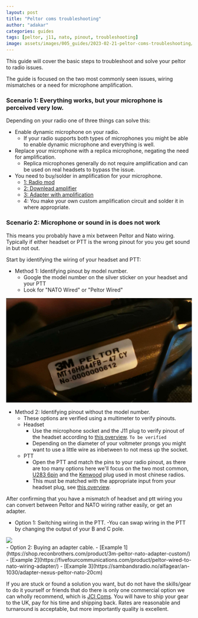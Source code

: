 ```yaml
---
layout: post
title: "Peltor coms troubleshooting"
author: "adakar"
categories: guides
tags: [peltor, j11, nato, pinout, troubleshooting]
image: assets/images/005_guides/2023-02-21-peltor-coms-troubleshooting/heading.png
---
```


This guide will cover the basic steps to troubleshoot and solve your peltor to radio issues. 

The guide is focused on the two most commonly seen issues, wiring mismatches or a need for microphone amplification. 



### Scenario 1: Everything works, but your microphone is perceived very low.
Depending on your radio one of three things can solve this:
- Enable dynamic microphone on your radio.
	- If your radio supports both types of microphones you might be able to enable dynamic microphone and everything is well.
- Replace your microphone with a replica microphone, negating the need for amplification.
	- Replica microphones generally do not require amplification and can be used on real headsets to bypass the issue.
- You need to buy/solder in amplification for your microphone.
    -  [1: Radio mod](http://www.px-airsoft.com/showroom/model/T0002/templateProductDetails.do?webId=1213907847691&editCurrentLanguage=1213907847692&module=SearchProduct&keyWords=amp&currentPage=1&ParentId=1324666353492015337&productId=1387478681544002075)
    -  [2: Downlead amplifier](http://www.px-airsoft.com/showroom/model/T0002/templateProductDetails.do?webId=1213907847691&editCurrentLanguage=1213907847692&module=SearchProduct&keyWords=amp&currentPage=1&ParentId=1324666353492015337&productId=1429033561572000266)
	-  [3: Adapter with amplification](http://www.px-airsoft.com/showroom/model/T0002/templateProductDetails.do?webId=1213907847691&editCurrentLanguage=1213907847692&module=SearchProduct&keyWords=Amplify+&currentPage=1&ParentId=1324666353492015337&productId=1429033811734000292)
	- 4: You make your own custom amplification circuit and solder it in where appropriate.


### Scenario 2: Microphone or sound in is does not work
This means you probably have a mix between Peltor and Nato wiring. Typically if either headset or PTT is the wrong pinout for you you get sound in but not out. 

Start by identifying the wiring of your headset and PTT:

- Method 1: Identifying pinout by model number.
	- Google the model number on the silver sticker on your headset and your PTT
	- Look for "NATO Wired" or "Peltor Wired"
<div class="image-thumbnail">
	<a href="/assets/images/005_guides/2023-02-21-peltor-coms-troubleshooting/headset.jpg">
		<img src="/assets/images/005_guides/2023-02-21-peltor-coms-troubleshooting/headset.jpg" width="640"/>
		<div class="image-thumbnail-centered"><i class="fa-solid fa-magnifying-glass"></i></div>
	</a>
</div>

- Method 2: Identifying pinout without the model number.
	- These options are verified using a multimeter to verify pinouts.
	- Headset
		- Use the microphone socket and the J11 plug to verify pinout of the headset according to [this overview](https://airsoftnorge.com/Peltor-J11-4pin/). `To be verified`
		- Depending on the diameter of your voltmeter prongs you might want to use a little wire as inbetween to not mess up the socket.
	- PTT
		- Open the PTT and match the pins to your radio pinout, as there are too many options here we'll focus on the two most common, [U283 6pin](https://airsoftnorge.com/6pinout/) and the [Kenwood](https://airsoftnorge.com/kenwood-pinout/) plug used in most chinese radios.
		- This must be matched with the appropriate input from your headset plug, see [this overview](https://airsoftnorge.com/Peltor-J11-4pin/).

After confirming that you have a mismatch of headset and ptt wiring you can convert between Peltor and NATO wiring rather easily, or get an adapter.
- Option 1: Switching wiring in the PTT.
	 -You can swap wiring in the PTT by changing the output of your B and C pole. 
<div class="image-thumbnail">
	<a href="/assets/images/005_guides/2023-02-21-peltor-coms-troubleshooting/ptt.png">
		<img src="/assets/images/005_guides/2023-02-21-peltor-coms-troubleshooting/ptt.png" width="640"/>
		<div class="image-thumbnail-centered"><i class="fa-solid fa-magnifying-glass"></i></div>
	</a>
</div>
- Option 2: Buying an adapter cable.
	- [Example 1](https://shop.reconbrothers.com/product/3m-peltor-nato-adapter-custom/)
	- [Example 2](https://fivefourcommunications.com/product/peltor-wired-to-nato-wiring-adapter/)
	- [Example 3](https://sambandsradio.no/alfagear/an-1030/adapter-nexus-peltor-nato-20cm)

If you are stuck or found a solution you want, but do not have the skills/gear to do it yourself or friends that do there is only one commercial option we can wholly recommend, which is [JCI Coms](https://www.facebook.com/profile.php?id=100040638679937). 
You will have to ship your gear to the UK, pay for his time and shipping back. Rates are reasonable and turnaround is acceptable, but more importantly quality is excellent. 